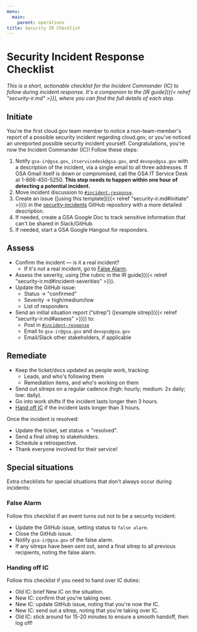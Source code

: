 ```yaml
---
menu:
  main:
    parent: operations
title: Security IR Checklist
---
```


# Security Incident Response Checklist

*This is a short, actionable checklist for the Incident Commander (IC) to follow during incident response. It's a companion to the [IR guide]({{< relref "security-ir.md" >}}), where you can find the full details of each step.*

## Initiate

You're the first cloud.gov team member to notice a non-team-member's report of a possible security incident regarding cloud.gov, or you've noticed an unreported possible security incident yourself. Congratulations, you're now the Incident Commander (IC)! Follow these steps:

1. Notify `gsa-ir@gsa.gov`, `itservicedesk@gsa.gov`, and `devops@gsa.gov` with a description of the incident, via a single email to all three addresses. If GSA Gmail itself is down or compromised, call the GSA IT Service Desk at 1-866-450-5250. **This step needs to happen within one hour of detecting a potential incident.**
1. Move incident discussion to [`#incident-response`](https://18f.slack.com/messages/incident-response/).
1. Create an issue ([using this template]({{< relref "security-ir.md#initiate" >}})) in the [security-incidents](https://github.com/18f/security-incidents) GitHub repository with a more detailed description.
1. If needed, create a GSA Google Doc to track sensitive information that can't be shared in Slack/GitHub.
1. If needed, start a GSA Google Hangout for responders.


## Assess

- Confirm the incident — is it a real incident?
    - If it's not a real incident, go to [False Alarm](#false-alarm).
- Assess the severity, using [the rubric in the IR guide]({{< relref "security-ir.md#incident-severities" >}}).
- Update the GitHub issue:
    - Status → "confirmed"
    - Severity → high/medium/low
    - List of responders
- Send an initial situation report (“sitrep”) ([example sitrep]({{< relref "security-ir.md#assess" >}})) to: 
    - Post in [`#incident-response`](https://18f.slack.com/messages/incident-response/)
    - Email to `gsa-ir@gsa.gov` and `devops@gsa.gov`
    - Email/Slack other stakeholders, if applicable

## Remediate

- Keep the ticket/docs updated as people work, tracking:
    - Leads, and who's following them
    - Remediation items, and who's working on them
- Send out sitreps on a regular cadence (high: hourly; medium: 2x daily; low: daily).
- Go into work shifts if the incident lasts longer then 3 hours.
- [Hand off IC](#handing-off-ic) if the incident lasts longer than 3 hours.

Once the incident is resolved:

- Update the ticket, set status → "resolved".
- Send a final sitrep to stakeholders.
- Schedule a retrospective.
- Thank everyone involved for their service!

## Special situations

Extra checklists for special situations that don't always occur during incidents:

### False Alarm

Follow this checklist if an event turns out not to be a security incident:

- Update the GitHub issue, setting status to `false alarm`.
- Close the GitHub issue.
- Notify `gsa-ir@gsa.gov` of the false alarm.
- If any sitreps have been sent out, send a final sitrep to all previous recipients, noting the false alarm.

### Handing off IC

Follow this checklist if you need to hand over IC duties:

- Old IC: brief New IC on the situation.
- New IC: confirm that you're taking over.
- New IC: update GitHub issue, noting that you're now the IC.
- New IC: send out a sitrep, noting that you're taking over IC.
- Old IC: stick around for 15-20 minutes to ensure a smooth handoff, then log off!
